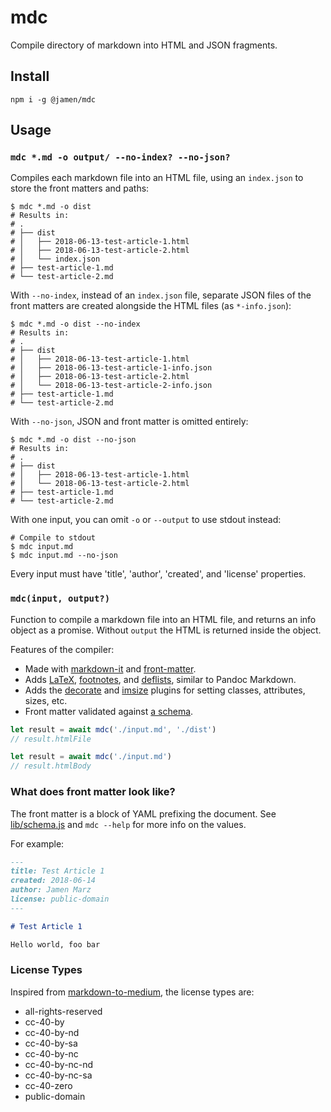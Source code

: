 
# mdc

Compile directory of markdown into HTML and JSON fragments.

## Install

```shell
npm i -g @jamen/mdc
```

## Usage

### `mdc *.md -o output/ --no-index? --no-json?`

Compiles each markdown file into an HTML file, using an `index.json` to store the front matters and paths:

```shell
$ mdc *.md -o dist
# Results in:
# .
# ├── dist
# │   ├── 2018-06-13-test-article-1.html
# │   ├── 2018-06-13-test-article-2.html
# │   └── index.json
# ├── test-article-1.md
# └── test-article-2.md
```

With `--no-index`, instead of an `index.json` file, separate JSON files of the front matters are created alongside the HTML files (as `*-info.json`):

```shell
$ mdc *.md -o dist --no-index
# Results in:
# .
# ├── dist
# │   ├── 2018-06-13-test-article-1.html
# │   ├── 2018-06-13-test-article-1-info.json
# │   ├── 2018-06-13-test-article-2.html
# │   └── 2018-06-13-test-article-2-info.json
# ├── test-article-1.md
# └── test-article-2.md
```

With `--no-json`, JSON and front matter is omitted entirely:

```shell
$ mdc *.md -o dist --no-json
# Results in:
# .
# ├── dist
# │   ├── 2018-06-13-test-article-1.html
# │   └── 2018-06-13-test-article-2.html
# ├── test-article-1.md
# └── test-article-2.md
```

With one input, you can omit `-o` or `--output` to use stdout instead:

```shell
# Compile to stdout
$ mdc input.md
$ mdc input.md --no-json
```

Every input must have 'title', 'author', 'created', and 'license' properties.

### `mdc(input, output?)`

Function to compile a markdown file into an HTML file, and returns an info object as a promise.  Without `output` the HTML is returned inside the object.

Features of the compiler:

- Made with [markdown-it][1] and [front-matter][2].
- Adds [LaTeX][3], [footnotes][4], and [deflists][5], similar to Pandoc Markdown.
- Adds the [decorate][6] and [imsize][7] plugins for setting classes, attributes, sizes, etc.
- Front matter validated against [a schema][8].

```js
let result = await mdc('./input.md', './dist')
// result.htmlFile

let result = await mdc('./input.md')
// result.htmlBody
```

### What does front matter look like?

The front matter is a block of YAML prefixing the document.  See [lib/schema.js][8] and `mdc --help` for more info on the values.

For example:

```md
---
title: Test Article 1
created: 2018-06-14
author: Jamen Marz
license: public-domain
---

# Test Article 1

Hello world, foo bar
```

### License Types

Inspired from [markdown-to-medium][9], the license types are:

- all-rights-reserved
- cc-40-by
- cc-40-by-nd
- cc-40-by-sa
- cc-40-by-nc
- cc-40-by-nc-nd
- cc-40-by-nc-sa
- cc-40-zero
- public-domain

[1]: https://npmjs.com/markdown-it
[2]: https://npmjs.com/front-matter
[3]: https://npmjs.com/markdown-it-katex
[4]: https://npmjs.com/markdown-it-footnotes
[5]: https://npmjs.com/markdown-it-deflist
[6]: https://npmjs.com/markdown-it-decorate
[7]: https://npmjs.com/markdown-it-imsize
[8]: lib/schema.js
[9]: https://www.npmjs.com/package/markdown-to-medium